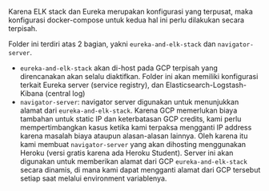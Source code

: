 Karena ELK stack dan Eureka merupakan konfigurasi yang terpusat, maka konfigurasi docker-compose untuk kedua hal ini perlu dilakukan secara terpisah. 

Folder ini terdiri atas 2 bagian, yakni `eureka-and-elk-stack` dan `navigator-server`.  

- `eureka-and-elk-stack` akan di-host pada GCP terpisah yang direncanakan akan selalu diaktifkan. Folder ini akan memiliki konfigurasi terkait Eureka server (service registry), dan Elasticsearch-Logstash-Kibana (central log)
- `navigator-server`: navigator server digunakan untuk menunjukkan alamat dari `eureka-and-elk-stack`. Karena GCP memerlukan biaya tambahan untuk static IP dan keterbatasan GCP credits, kami perlu mempertimbangkan kasus ketika kami terpaksa mengganti IP address karena masalah biaya ataupun alasan-alasan lainnya. Oleh karena itu kami membuat `navigator-server` yang akan dihosting menggunakan Heroku (versi gratis karena ada Heroku Student). Server ini akan digunakan untuk memberikan alamat dari GCP `eureka-and-elk-stack` secara dinamis, di mana kami dapat mengganti alamat dari GCP tersebut setiap saat melalui environment variablenya.